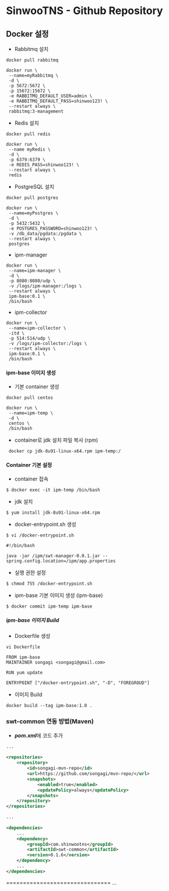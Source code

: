 # SinwooTNS - Github Repository


## Docker 설정

 * Rabbitmq 설치
```
docker pull rabbitmq

docker run \
 --name=myRabbitmq \
 -d \
 -p 5672:5672 \
 -p 15672:15672 \
 -e RABBITMQ_DEFAULT_USER=admin \
 -e RABBITMQ_DEFAULT_PASS=shinwoo123! \
 --restart always \
 rabbitmq:3-management
```

 * Redis 설치
```
docker pull redis

docker run \
 --name myRedis \
 -d \
 -p 6379:6379 \
 -e REDIS_PASS=shinwoo123! \
 --restart always \
 redis
```

 * PostgreSQL 설치
```
docker pull postgres

docker run \
 --name=myPostgres \
 -d \
 -p 5432:5432 \
 -e POSTGRES_PASSWORD=shinwoo123! \
 -v /db_data/pgdata:/pgdata \
 --restart always \
 postgres
```

 * ipm-manager
```
docker run \
 --name=ipm-manager \
 -d \
 -p 8080:8080/udp \
 -v /logs/ipm-manager:/logs \
 --restart always \
 ipm-base:0.1 \
 /bin/bash
```

* ipm-collector
```
docker run \
 --name=ipm-collector \
 -itd \
 -p 514:514/udp \
 -v /logs/ipm-collector:/logs \
 --restart always \
 ipm-base:0.1 \
 /bin/bash
```

#### ipm-base 이미지 생성

 * 기본 container 생성
```
docker pull centos

docker run \
 --name=ipm-temp \
 -d \
 centos \
 /bin/bash
```

 * container로 jdk 설치 파일 복사 (rpm)
```
 docker cp jdk-8u91-linux-x64.rpm ipm-temp:/
```
 
#### Container 기본 설정

  - container 접속
```
$ docker exec -it ipm-temp /bin/bash
```
  
  - jdk 설치
```
$ yum install jdk-8u91-linux-x64.rpm
```

  - docker-entrypoint.sh 생성

```
$ vi /docker-entrypoint.sh
```
```
#!/bin/bash

java -jar /ipm/swt-manager-0.0.1.jar --spring.config.location=/ipm/app.properties
```
  - 실행 권한 설정
```
$ chmod 755 /docker-entrypoint.sh
```

 * ipm-base 기본 이미지 생성 (ipm-base)

```
$ docker commit ipm-temp ipm-base
```

##### ipm-base 이미지 Build

  - Dockerfile 생성
```
vi Dockerfile
```
```
FROM ipm-base
MAINTAINER songagi <songagi@gmail.com>

RUN yum update

ENTRYPOINT ["/docker-entrypoint.sh", "-D", "FOREGROUD"]
```

 * 이미지 Build
```
docker build --tag ipm-base:1.0 .
```


### swt-common 연동 방법(Maven)

- ***pom.xml***에 코드 추가

```xml
...
	
<repositories>
	<repository>
		<id>songagi-mvn-repo</id>
		<url>https://github.com/songagi/mvn-repo/</url>
		<snapshots>
			<enabled>true</enabled>
			<updatePolicy>always</updatePolicy>
		</snapshots>
	</repository>
</repositories>

...
	
<dependencies>
	...
	<dependency>
		<groupId>com.shinwootns</groupId>
		<artifactId>swt-common</artifactId>
		<version>0.1.6</version>
	</dependency>
	...
</dependencies>
```

===============================
...
